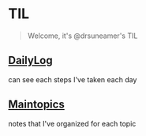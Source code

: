 # TIL

> Welcome, it's @drsuneamer's TIL

## [DailyLog](./DailyLog)

can see each steps I've taken each day

## [Maintopics](./MainTopics)

notes that I've organized for each topic

